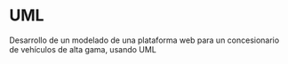 # UML
Desarrollo de un modelado de una plataforma web para un concesionario de vehículos de alta gama, usando UML
